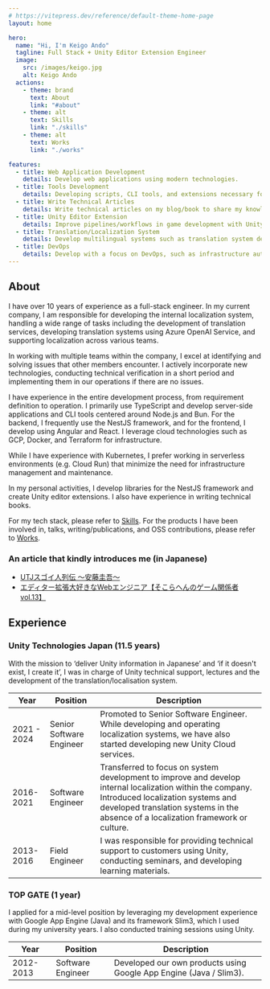 ```yaml
---
# https://vitepress.dev/reference/default-theme-home-page
layout: home

hero:
  name: "Hi, I'm Keigo Ando"
  tagline: Full Stack + Unity Editor Extension Engineer
  image:
    src: /images/keigo.jpg
    alt: Keigo Ando
  actions:
    - theme: brand
      text: About
      link: "#about"
    - theme: alt
      text: Skills
      link: "./skills"
    - theme: alt
      text: Works
      link: "./works"

features:
  - title: Web Application Development
    details: Develop web applications using modern technologies.
  - title: Tools Development
    details: Developing scripts, CLI tools, and extensions necessary for efficiently executing tasks and enhancing workflow.
  - title: Write Technical Articles
    details: Write technical articles on my blog/book to share my knowledge and experience with others.
  - title: Unity Editor Extension
    details: Improve pipelines/workflows in game development with Unity editor extensions.
  - title: Translation/Localization System
    details: Develop multilingual systems such as translation system development, localization support, and localization workflow construction.
  - title: DevOps
    details: Develop with a focus on DevOps, such as infrastructure automation, CI/CD construction, containerization, and serverless environment construction.
---
```


## About

I have over 10 years of experience as a full-stack engineer. In my current company, I am responsible for developing the internal localization system, handling a wide range of tasks including the development of translation services, developing translation systems using Azure OpenAI Service, and supporting localization across various teams.

In working with multiple teams within the company, I excel at identifying and solving issues that other members encounter. I actively incorporate new technologies, conducting technical verification in a short period and implementing them in our operations if there are no issues.

I have experience in the entire development process, from requirement definition to operation. I primarily use TypeScript and develop server-side applications and CLI tools centered around Node.js and Bun. For the backend, I frequently use the NestJS framework, and for the frontend, I develop using Angular and React. I leverage cloud technologies such as GCP, Docker, and Terraform for infrastructure.

While I have experience with Kubernetes, I prefer working in serverless environments (e.g. Cloud Run) that minimize the need for infrastructure management and maintenance.

In my personal activities, I develop libraries for the NestJS framework and create Unity editor extensions. I also have experience in writing technical books.

For my tech stack, please refer to [Skills](./skills). For the products I have been involved in, talks, writing/publications, and OSS contributions, please refer to [Works](./works).

### An article that kindly introduces me (in Japanese)

- [UTJスゴイ人列伝 〜安藤圭吾〜](https://warapuri.com/post/168667471208/utj%E3%82%B9%E3%82%B4%E3%82%A4%E4%BA%BA%E5%88%97%E4%BC%9D-%E5%AE%89%E8%97%A4%E5%9C%AD%E5%90%BE)
- [エディター拡張大好きなWebエンジニア【そこらへんのゲーム関係者 vol.13】](https://note.com/nidan_jump/n/nbd5427111713)

## Experience

### Unity Technologies Japan (11.5 years)

With the mission to ‘deliver Unity information in Japanese’ and ‘if it doesn't exist, I create it’, I was in charge of Unity technical support, lectures and the development of the translation/localisation system.

| Year        | Position                 | Description                                                                                                                                                                                                                          |
| ----------- | ------------------------ | ------------------------------------------------------------------------------------------------------------------------------------------------------------------------------------------------------------------------------------ |
| 2021 - 2024 | Senior Software Engineer | Promoted to Senior Software Engineer. While developing and operating localization systems, we have also started developing new Unity Cloud services.                                                                                 |
| 2016-2021   | Software Engineer        | Transferred to focus on system development to improve and develop internal localization within the company. Introduced localization systems and developed translation systems in the absence of a localization framework or culture. |
| 2013-2016   | Field Engineer           | I was responsible for providing technical support to customers using Unity, conducting seminars, and developing learning materials.                                                                                                  |

### TOP GATE (1 year)

I applied for a mid-level position by leveraging my development experience with Google App Engine (Java) and its framework Slim3, which I used during my university years. I also conducted training sessions using Unity.

| Year      | Position          | Description                                                        |
| --------- | ----------------- | ------------------------------------------------------------------ |
| 2012-2013 | Software Engineer | Developed our own products using Google App Engine (Java / Slim3). |
